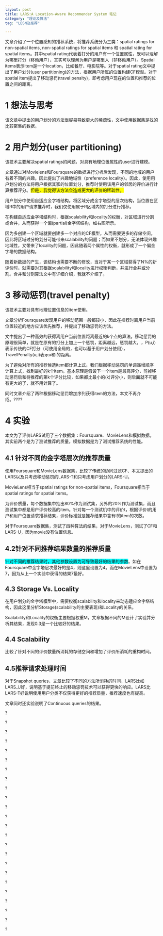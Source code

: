 ```yaml
---
layout: post
title: LARS:A Location-Aware Recommender System 笔记
category: "理论及算法"
tag: "LBSN及推荐"

---
```

<p>文章介绍了一个位置感知的推荐系统，将推荐系统分为三类：spatial ratings for non-spatial items, non-spatial ratings for spatial items 和 spatial rating for spatial items。其中spatial rating代表着打分的用户有一个位置属性，既可以理解为哪里打分（移动用户），其实可以理解为用户是哪里人（非移动用户）。Spatial  items表示item是一个location，比如餐厅、电影院等。对于spatial rating文中提出了用户划分(user partitioning)的方法，根据用户所属的位置构建CF模型。对于spatial item提出了移动惩罚(travel penalty)，即考虑用户现在的位置和推荐的位置之间的距离。
</p><h1>1 想法与思考
</h1><p>该文章中提出的用户划分的方法很容易导致更大的稀疏性，文中使用数据集是找的比较密集的数据。
</p><h1>2 用户划分(user partitioning)
</h1><p>该技术主要解决spatial ratings的问题，对具有地理位置属性的user进行建模。
</p><p>文章通过对Movielens和Foursquare的数据进行分析后发现，不同的地域的用户有着不同的兴趣，因此提出了兴趣地域性（preference locality）。因此，使用用户划分的方法将用户根据其家的位置划分，推荐时使用该用户的邻居的评价进行计算推荐评分。<span style="background-color:yellow">但是，我觉得该方法会造成更大<img align="right" src="http://www.codingart.info/wp-content/uploads/2012/10/102512_0306_LARSALocati1.png" alt=""/>的评价的稀疏性。</span>
	</p><p>用户划分中使用自适应金字塔结构，将区域分成金字塔型的层次结构，当位置在区域R中的用户请求推荐时，我们仅使用属于R区域内的打分进行推荐。
</p><p>在构建自适应金字塔结构时，根据scalability和locality的权衡，对区域进行分割或合并，从而获得一个偏(partial)金字塔结构，如右图所示。
</p><p>因为多创建一个区域就要创建多一个对应的CF模型，从而需要更多的存储空间，因此将区域过分的划分可能带来scalability的问题；而如果不划分，无法体现兴趣地域性，又带来了locality的问题，因此随着两个属性的权衡，就形成了一个偏金字塔的数据结构。
</p><p>随着新数据的产生，该结构也需要不断的修改，当对于某一个区域获得了N%的新评价时，就需要对其根据scalability和locality进行权衡判断，并进行合并或分割。合并和分割算法文中有详细介绍，我就不介绍了。
</p><h1>3 移动惩罚(travel penalty)
</h1><p>该技术主要对具有地理位置信息的item使用。
</p><p>文章分析Foursquare发现用户的移动范围一般都较小，因此在推荐时离用户当前位置较近的地方应该优先推荐，并提出了移动惩罚的方法。
</p><p>文中提出了一种高效的获得离用户当前位置距离最近的k个点的算法。移动惩罚的原理很简单，就是在原有的打分上加上一个惩罚，距离越远，惩罚越大，<img src="http://www.codingart.info/wp-content/uploads/2012/10/102512_0306_LARSALocati2.png" alt=""/>，P(u,i)表示传统的CF打分（可使用全局的，也可以基于用户划分使用），TravelPenalty(u,i)表示u和i的距离。
</p><p>为了避免对所有的推荐候选item都计算上式，我们根据移动惩罚的单调递增顺序计算上式，找到最好的k个item。基本原理是假设下一个item是最高评分，剪掉移动惩罚后和待推荐的第k个评分比较，如果都比最小的(k)评分小，则后面就不可能有更大的了，就不用计算了。
</p><p>同时文章介绍了两种根据移动惩罚增加序列获得item的方法，本文不再介绍。????
</p><h1>4 实验
</h1><p>本文为了评价LARS试用了三个数据集：Foursquare、MovieLens和模拟数据。其实前两个是为了测试推荐的质量，模拟数据是为了测试推荐系统的性能。
</p><h2>4.1 针对不同的金字塔层次的推荐质量
</h2><p>使用Foursquare和MovieLens数据集，比较了传统的协同过滤CF、本文提出的LARS以及只考虑移动惩罚的LARS-T和只考虑用户划分的LARS-U。
</p><p>MovieLens相当于spatial ratings for non-spatial items，Foursquare相当于spatial ratings for spatial items。
</p><p>为评价质量，每个数据集中抽出80%作为测试集，另外的20%作为测试集，而且测试集中都是用户评价较高的item。针对每一个测试机中的评价t，根据评价t的用户和用户位置请求推荐结果，评价标准就是推荐结果中含有t的item的次数。
</p><p>对于Foursquare数据集，测试了四种算法的结果，对于MovieLens，测试了CF和LARS-U，因为movie没有位置信息。
</p><h2>4.2针对不同推荐结果数量的推荐质量
</h2><p><span style="background-color:aqua">针对不同的推荐结果时，其他参数设置为可导致最好的结果的参数</span>。如在Foursquare中金字塔层次最好的是4，则这里设置为4。而在MovieLens中设置为7，因为从上一个实验中获得的结果7最好。
</p><h2>4.3 Storage Vs. Locality
</h2><p>在用户划分的金字塔模型中，需要权衡scalability和locality来动态适应金字塔结构，因此这里分析Storage(scalability的主要表现)和Locality的关系。
</p><p>Scalability和Locality的权衡主要根据权重M，文章根据不同的M设计了实验并分析其结果，发现0.3是一个比较好的结果。
</p><h2>4.4 Scalability
</h2><p>比较了针对不同的评价数量所消耗的存储空间和增加了评价所消耗的重构时间。
</p><h2>4.5推荐请求处理时间
</h2><p>对于Snapshot queries，文章比较了不同的方法所消耗的时间，LARS比如LARS_U好，说明基于提前终止的移动惩罚技术可以获得更快的响应。LARS比LARS-T好说明使用用户分类不仅获得更好的推荐质量，推荐速度也有提高。
</p><p>文章同时还实验说明了Continuous queries的结果。
</p><p>
?</p><p>
?</p><p>
?</p><p>
?</p><p>
?</p><p>
?</p><p>
?</p><p>
?</p><p>
?</p><p>
?</p><p>
?</p><p>
?</p><p>
?</p><p>
?</p><p>
?</p><p>
?</p><p>
?</p><p>
?</p><p>
?</p><p>
?</p><p>
?</p><p>
?</p><p>
?</p><p>
?</p>
